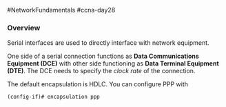 #NetworkFundamentals #ccna-day28 

### Overview
Serial interfaces are used to directly interface with network equipment. 

One side of a serial connection functions as **Data Communications Equipment (DCE)** with other side functioning as **Data Terminal Equipment (DTE)**.
The DCE needs to specify the *clock rate* of the connection.

The default encapsulation is HDLC.
You can configure PPP with 
```ios
(config-if)# encapsulation ppp
```


